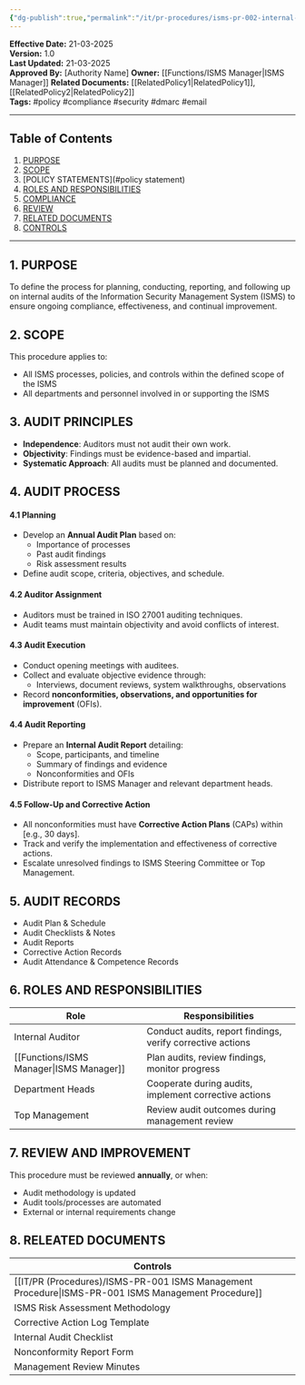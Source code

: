 ```yaml
---
{"dg-publish":true,"permalink":"/it/pr-procedures/isms-pr-002-internal-audit-procedure/"}
---
```


 
**Effective Date:** 21-03-2025  
**Version:** 1.0  
**Last Updated:** 21-03-2025  
**Approved By:** [Authority Name]
**Owner:** [[Functions/ISMS Manager\|ISMS Manager]]
**Related Documents:** [[RelatedPolicy1\|RelatedPolicy1]], [[RelatedPolicy2\|RelatedPolicy2]]  
**Tags:** #policy #compliance  #security #dmarc #email

---
## **Table of Contents**  
1. [PURPOSE](#purpose)  
2. [SCOPE](#scope)  
3. [POLICY STATEMENTS](#policy statement)  
4. [ROLES AND RESPONSIBILITIES](#roles-and-responsibilities)  
5. [COMPLIANCE](#dmarc)  
6. [REVIEW](#responsibilities)  
7. [RELATED DOCUMENTS](#compliance)  
8. [CONTROLS](#registrations)  

---
## **1. PURPOSE**  
To define the process for planning, conducting, reporting, and following up on internal audits of the Information Security Management System (ISMS) to ensure ongoing compliance, effectiveness, and continual improvement.
## **2. SCOPE**
This procedure applies to:
- All ISMS processes, policies, and controls within the defined scope of the ISMS
- All departments and personnel involved in or supporting the ISMS
 
 ## **3. AUDIT PRINCIPLES**
- **Independence**: Auditors must not audit their own work.
- **Objectivity**: Findings must be evidence-based and impartial.
- **Systematic Approach**: All audits must be planned and documented.  
 
 ## **4. AUDIT PROCESS**
#### 4.1 Planning
- Develop an **Annual Audit Plan** based on:
    - Importance of processes
    - Past audit findings
    - Risk assessment results
- Define audit scope, criteria, objectives, and schedule.
#### 4.2 Auditor Assignment
- Auditors must be trained in ISO 27001 auditing techniques.
- Audit teams must maintain objectivity and avoid conflicts of interest.
#### 4.3 Audit Execution
- Conduct opening meetings with auditees.
- Collect and evaluate objective evidence through:
    - Interviews, document reviews, system walkthroughs, observations    
- Record **nonconformities, observations, and opportunities for improvement** (OFIs).
#### 4.4 Audit Reporting
- Prepare an **Internal Audit Report** detailing:
    - Scope, participants, and timeline
    - Summary of findings and evidence
    - Nonconformities and OFIs
- Distribute report to ISMS Manager and relevant department heads.
#### 4.5 Follow-Up and Corrective Action
- All nonconformities must have **Corrective Action Plans** (CAPs) within [e.g., 30 days].
- Track and verify the implementation and effectiveness of corrective actions.
- Escalate unresolved findings to ISMS Steering Committee or Top Management.
## **5. AUDIT RECORDS**
- Audit Plan & Schedule
- Audit Checklists & Notes
- Audit Reports
- Corrective Action Records
- Audit Attendance & Competence Records
## **6. ROLES AND RESPONSIBILITIES**

| Role             | Responsibilities                                           |
| ---------------- | ---------------------------------------------------------- |
| Internal Auditor | Conduct audits, report findings, verify corrective actions |
| [[Functions/ISMS Manager\|ISMS Manager]] | Plan audits, review findings, monitor progress             |
| Department Heads | Cooperate during audits, implement corrective actions      |
| Top Management   | Review audit outcomes during management review             |
## **7. REVIEW AND IMPROVEMENT**  
This procedure must be reviewed **annually**, or when:
- Audit methodology is updated
- Audit tools/processes are automated
- External or internal requirements change
## **8. RELEATED DOCUMENTS**

| Controls                                  |
| ----------------------------------------- |
| [[IT/PR (Procedures)/ISMS-PR-001 ISMS Management Procedure\|ISMS-PR-001 ISMS Management Procedure]] |
| ISMS Risk Assessment Methodology          |
| Corrective Action Log Template            |
| Internal Audit Checklist                  |
| Nonconformity Report Form                 |
| Management Review Minutes                 |








